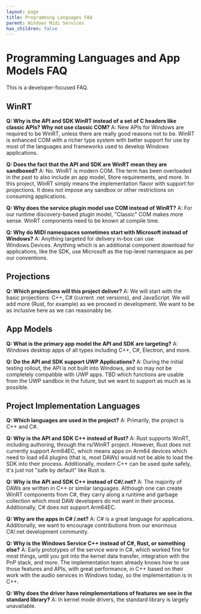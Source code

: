 ```yaml
---
layout: page
title: Programming Languages FAQ
parent: Windows Midi Services
has_children: false
---
```


# Programming Languages and App Models FAQ

This is a developer-focused FAQ.

## WinRT

**Q: Why is the API and SDK WinRT instead of a set of C headers like classic APIs? Why not use classic COM?**
A: New APIs for Windows are required to be WinRT, unless there are really good reasons not to be. WinRT is enhanced COM with a richer type system with better support for use by most of the languages and frameworks used to develop Windows applications. 

**Q: Does the fact that the API and SDK are WinRT mean they are sandboxed?**
A: No. WinRT is modern COM. The term has been overloaded in the past to also include an app model, Store requirements, and more. In this project, WinRT simply means the implementation flavor with support for projections. It does not impose any sandbox or other restrictions on consuming applications.

**Q: Why does the service plugin model use COM instead of WinRT?**
A: For our runtime discovery-based plugin model, "Classic" COM makes more sense. WinRT components need to be known at compile time.

**Q: Why do MIDI namespaces sometimes start with Microsoft instead of Windows?**
A: Anything targeted for delivery in-box can use Windows.Devices. Anything which is an additional component download for applications, like the SDK, use Microsoft as the top-level namespace as per our conventions.

## Projections

**Q: Which projections will this project deliver?**
A: We will start with the basic projections: C++, C# (current .net versions), and JavaScript. We will add more (Rust, for example) as we proceed in development. We want to be as inclusive here as we can reasonably be.

## App Models

**Q: What is the primary app model the API and SDK are targeting?**
A: Windows desktop apps of all types including C++, C#, Electron, and more.

**Q: Do the API and SDK support UWP Applications?**
A: During the initial testing rollout, the API is not built into Windows, and so may not be completely compatible with UWP apps. TBD which functions are usable from the UWP sandbox in the future, but we want to support as much as is possible.

## Project Implementation Languages

**Q: Which languages are used in the project?**
A: Primarily, the project is C++ and C#.

**Q: Why is the API and SDK C++ instead of Rust?**
A: Rust supports WinRT, including authoring, through the rs/WinRT project. However, Rust does not currently support Arm64EC, which means apps on Arm64 devices which need to load x64 plugins (that is, most DAWs) would not be able to load the SDK into their process. Additionally, modern C++ can be used quite safely, it's just not "safe by default" like Rust is.

**Q: Why is the API and SDK C++ instead of C#/.net?**
A: The majority of DAWs are written in C++ or similar languages. Although one can create WinRT components from C#, they carry along a runtime and garbage collection which most DAW developers do not want in their process. Additionally, C# does not support Arm64EC.

**Q: Why are the apps in C# /.net?**
A: C# is a great language for applications. Additionally, we want to encourage contributions from our enormous C#/.net development community.

**Q: Why is the Windows Service C++ instead of C#, Rust, or something else?**
A: Early prototypes of the service were in C#, which worked fine for most things, until you got into the kernel data transfer, integration with the PnP stack, and more. The implementation team already knows how to use those features and APIs, with great performance, in C++ based on their work with the audio services in Windows today, so the implementation is in C++.

**Q: Why does the driver have reimplementations of features we see in the standard library?**
A: In kernel mode drivers, the standard library is largely unavailable.
